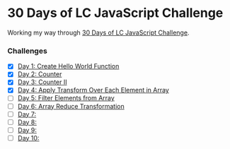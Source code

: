 # 30 Days of LC JavaScript Challenge

Working my way through [30 Days of LC JavaScript Challenge](https://leetcode.com/discuss/study-guide/3458761/).

### Challenges
- [x] [Day 1: Create Hello World Function](https://datayi.cn/w/QPDw0kJR)
- [x] [Day 2: Counter](https://datayi.cn/w/xogkVqBo)
- [x] [Day 3: Counter II](https://datayi.cn/w/xRxVYOXo)
- [x] [Day 4: Apply Transform Over Each Element in Array](https://datayi.cn/w/noqbNOv9)
- [ ] [Day 5: Filter Elements from Array](https://datayi.cn/w/a9a5VZr9)
- [ ] [Day 6: Array Reduce Transformation](https://datayi.cn/w/nPN45jD9)
- [ ] [Day 7: ]()
- [ ] [Day 8: ]()
- [ ] [Day 9: ]()
- [ ] [Day 10: ]()